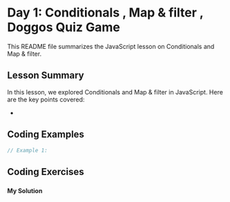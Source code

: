
# Day 1: Conditionals , Map & filter , Doggos Quiz Game

This README file summarizes the JavaScript lesson on Conditionals and Map & filter. 
## Lesson Summary

In this lesson, we explored Conditionals and Map & filter in JavaScript. Here are the key points covered:

- 
## Coding Examples

```javascript
// Example 1:

```


## Coding Exercises

### []()

#### My Solution


```javascript


```
